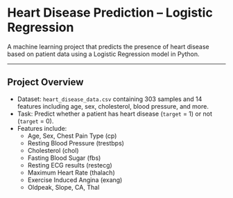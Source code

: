 # Heart Disease Prediction – Logistic Regression

A machine learning project that predicts the presence of heart disease based on patient data using a Logistic Regression model in Python.

---

## Project Overview

- Dataset: `heart_disease_data.csv` containing 303 samples and 14 features including age, sex, cholesterol, blood pressure, and more.
- Task: Predict whether a patient has heart disease (`target` = 1) or not (`target` = 0).
- Features include:
  - Age, Sex, Chest Pain Type (cp)
  - Resting Blood Pressure (trestbps)
  - Cholesterol (chol)
  - Fasting Blood Sugar (fbs)
  - Resting ECG results (restecg)
  - Maximum Heart Rate (thalach)
  - Exercise Induced Angina (exang)
  - Oldpeak, Slope, CA, Thal

